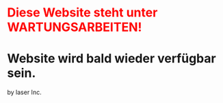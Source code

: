 # <span style="color: red">Diese Website steht unter WARTUNGSARBEITEN!</span>
# Website wird bald wieder verfügbar sein.
by laser Inc.
